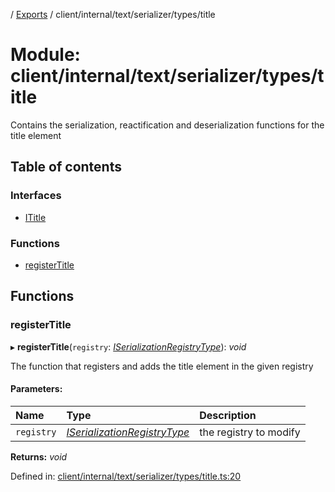 [](../README.md) / [Exports](../modules.md) / client/internal/text/serializer/types/title

# Module: client/internal/text/serializer/types/title

Contains the serialization, reactification and deserialization functions
for the title element

## Table of contents

### Interfaces

- [ITitle](../interfaces/client_internal_text_serializer_types_title.ititle.md)

### Functions

- [registerTitle](client_internal_text_serializer_types_title.md#registertitle)

## Functions

### registerTitle

▸ **registerTitle**(`registry`: [*ISerializationRegistryType*](../interfaces/client_internal_text_serializer.iserializationregistrytype.md)): *void*

The function that registers and adds the title element in the given
registry

#### Parameters:

Name | Type | Description |
:------ | :------ | :------ |
`registry` | [*ISerializationRegistryType*](../interfaces/client_internal_text_serializer.iserializationregistrytype.md) | the registry to modify    |

**Returns:** *void*

Defined in: [client/internal/text/serializer/types/title.ts:20](https://github.com/onzag/itemize/blob/5fcde7cf/client/internal/text/serializer/types/title.ts#L20)
